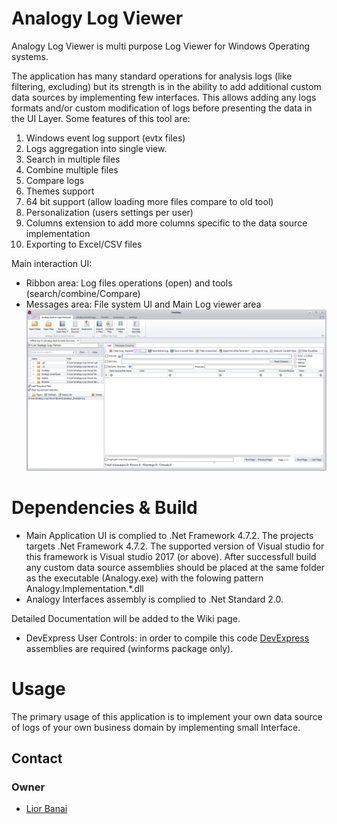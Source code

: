 # Analogy Log Viewer

Analogy Log Viewer is multi purpose Log Viewer for Windows Operating systems.

The application has many standard operations for analysis logs (like filtering, excluding) but its strength is in the ability to add additional custom data sources by implementing few interfaces.
This allows adding any logs formats and/or custom modification of logs before presenting the data in the UI Layer.
Some features of this tool are:
1.	Windows event log support (evtx files)
2.	Logs aggregation into single view.
3.	Search in multiple files
4.	Combine multiple files
5.	Compare logs 
6.	Themes support
7.	64 bit support (allow loading more files compare to old tool)
8.	Personalization (users settings per user) 
9.	Columns extension to add more columns specific to the data source implementation
10.	Exporting to Excel/CSV files

Main interaction UI:
- Ribbon area: Log files operations (open) and tools (search/combine/Compare)
- Messages area: File system UI and Main Log viewer area
![Main screen](Assets/AnalogyMainUI.jpg)

# Dependencies & Build
- Main Application UI is complied to .Net Framework 4.7.2.
The projects targets .Net Framework 4.7.2. The supported version of Visual studio for this framework is Visual studio 2017 (or above).
After successfull build any custom data source assemblies should be placed at the same folder as the executable (Analogy.exe) with the folowing pattern Analogy.Implementation.*.dll
- Analogy Interfaces assembly is complied to .Net Standard 2.0.

Detailed Documentation will be added to the Wiki page.

- DevExpress User Controls:
in order to compile this code [DevExpress](https://www.devexpress.com/) assemblies are required (winforms package only).

# Usage

The primary usage of this application is to implement your own data source of logs of your own business domain by implementing small Interface.

<a name="contact"></a>
## Contact

### Owner
- [Lior Banai](mailto:liorbanai@gmail.com)

